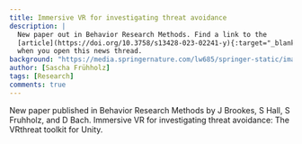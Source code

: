 ```yaml
---
title: Immersive VR for investigating threat avoidance
description: |
  New paper out in Behavior Research Methods. Find a link to the
  [article](https://doi.org/10.3758/s13428-023-02241-y){:target="_blank"}
  when you open this news thread.
background: "https://media.springernature.com/lw685/springer-static/image/art%3A10.3758%2Fs13428-023-02241-y/MediaObjects/13428_2023_2241_Fig2_HTML.png?as=webp"
author: [Sascha Frühholz]
tags: [Research]
comments: true
---
```


New paper published in Behavior Research Methods by J Brookes, S Hall, S Fruhholz, and D Bach. Immersive VR for investigating threat avoidance: The VRthreat toolkit for Unity.

